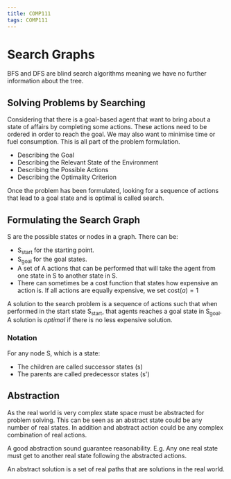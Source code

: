 ```yaml
---
title: COMP111
tags: COMP111
---
```

# Search Graphs

BFS and DFS are blind search algorithms meaning we have no further information about the tree.

## Solving Problems by Searching

Considering that there is a goal-based agent that want to bring about a state of affairs by completing some actions. These actions need to be ordered in order to reach the goal. We may also want to minimise time or fuel consumption. This is all part of the problem formulation.

* Describing the Goal
* Describing the Relevant State of the Environment
* Describing the Possible Actions
* Describing the Optimality Criterion
	
Once the problem has been formulated, looking for a sequence of actions that lead to a goal state and is optimal is called search.

## Formulating the Search Graph

S are the possible states or nodes in a graph. There can be:

* S$_\textrm{start}$ for the starting point.
* S$_\textrm{goal}$ for the goal states.
* A set of A actions that can be performed that will take the agent from one state in S to another state in S.
* There can sometimes be a cost function that states how expensive an action is. If all actions are equally expensive, we set $\textrm{cost}(a)=1$

A solution to the search problem is a sequence of actions such that when performed in the start state S$_\textrm{start}$, that agents reaches a goal state in S$_\textrm{goal}$. A solution is *optimal* if there is no less expensive solution.

### Notation

For any node S, which is a state:

* The children are called successor states (s)
* The parents are called predecessor states (s')

## Abstraction

As the real world is very complex state space must be abstracted for problem solving. This can be seen as an abstract state could be any number of real states. In addition and abstract action could be any complex combination of real actions.

A good abstraction sound guarantee reasonability. E.g. Any one real state must get to another real state following the abstracted actions.

An abstract solution is a set of real paths that are solutions in the real world.